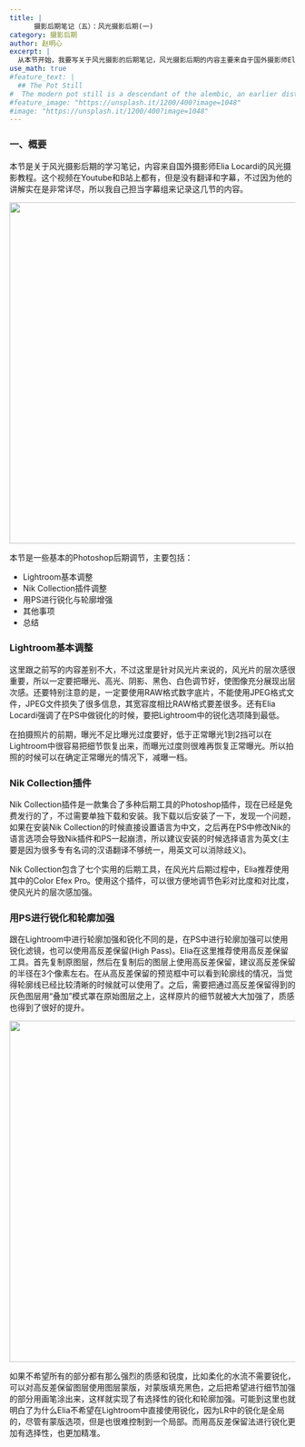```yaml
---
title: |
      摄影后期笔记（五）：风光摄影后期(一)
category: 摄影后期
author: 赵明心
excerpt: |
  从本节开始，我要写关于风光摄影的后期笔记，风光摄影后期的内容主要来自于国外摄影师Elia Locardi的风光摄影教程(在Youtube和B站上都有，未翻译无字幕)。
use_math: true
#feature_text: |
  ## The Pot Still
#  The modern pot still is a descendant of the alembic, an earlier distillation device
#feature_image: "https://unsplash.it/1200/400?image=1048"
#image: "https://unsplash.it/1200/400?image=1048"
---
```


### 一、概要
本节是关于风光摄影后期的学习笔记，内容来自国外摄影师Elia Locardi的风光摄影教程。这个视频在Youtube和B站上都有，但是没有翻译和字幕，不过因为他的讲解实在是非常详尽，所以我自己担当字幕组来记录这几节的内容。

<center>
<img src="http://wx2.sinaimg.cn/large/41f56ddcly1fo614uk7bfj216l0h1gnf.jpg" width="600px">
</center>

本节是一些基本的Photoshop后期调节，主要包括：
- Lightroom基本调整
- Nik Collection插件调整
- 用PS进行锐化与轮廓增强
- 其他事项
- 总结

### Lightroom基本调整
这里跟之前写的内容差别不大，不过这里是针对风光片来说的，风光片的层次感很重要，所以一定要把曝光、高光、阴影、黑色、白色调节好，使图像充分展现出层次感。还要特别注意的是，一定要使用RAW格式数字底片，不能使用JPEG格式文件，JPEG文件损失了很多信息，其宽容度相比RAW格式要差很多。还有Elia Locardi强调了在PS中做锐化的时候，要把Lightroom中的锐化选项降到最低。

在拍摄照片的前期，曝光不足比曝光过度要好，低于正常曝光1到2挡可以在Lightroom中很容易把细节恢复出来，而曝光过度则很难再恢复正常曝光。所以拍照的时候可以在确定正常曝光的情况下，减曝一档。

### Nik Collection插件
Nik Collection插件是一款集合了多种后期工具的Photoshop插件，现在已经是免费发行的了，不过需要单独下载和安装。我下载以后安装了一下，发现一个问题，如果在安装Nik Collection的时候直接设置语言为中文，之后再在PS中修改Nik的语言选项会导致Nik插件和PS一起崩溃，所以建议安装的时候选择语言为英文(主要是因为很多专有名词的汉语翻译不够统一，用英文可以消除歧义)。

Nik Collection包含了七个实用的后期工具，在风光片后期过程中，Elia推荐使用其中的Color Efex Pro。使用这个插件，可以很方便地调节色彩对比度和对比度，使风光片的层次感加强。

### 用PS进行锐化和轮廓加强
跟在Lightroom中进行轮廓加强和锐化不同的是，在PS中进行轮廓加强可以使用锐化滤镜，也可以使用高反差保留(High Pass)。Elia在这里推荐使用高反差保留工具。首先复制原图层，然后在复制后的图层上使用高反差保留，建议高反差保留的半径在3个像素左右。在从高反差保留的预览框中可以看到轮廓线的情况，当觉得轮廓线已经比较清晰的时候就可以使用了。之后，需要把通过高反差保留得到的灰色图层用“叠加”模式罩在原始图层之上，这样原片的细节就被大大加强了，质感也得到了很好的提升。


<center>
<img src="http://wx3.sinaimg.cn/large/41f56ddcly1fo75vihloij20y80tob29.jpg" width="600px">
</center>

如果不希望所有的部分都有那么强烈的质感和锐度，比如柔化的水流不需要锐化，可以对高反差保留图层使用图层蒙版，对蒙版填充黑色，之后把希望进行细节加强的部分用画笔涂出来，这样就实现了有选择性的锐化和轮廓加强。可能到这里也就明白了为什么Elia不希望在Lightroom中直接使用锐化，因为LR中的锐化是全局的，尽管有蒙版选项，但是也很难控制到一个局部。而用高反差保留法进行锐化更加有选择性，也更加精准。



